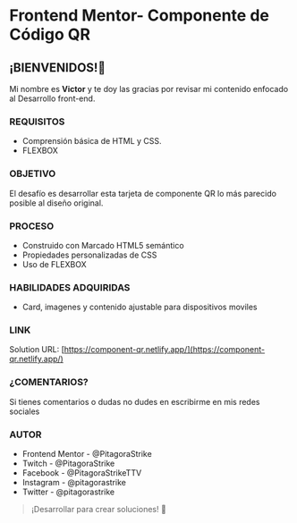 # Frontend Mentor- Componente de Código QR

## ¡BIENVENIDOS!👋
Mi nombre es **Victor** y te doy las gracias por revisar mi contenido enfocado al Desarrollo front-end.

### REQUISITOS
- Comprensión básica de HTML y CSS.
- FLEXBOX

### OBJETIVO
El desafío es desarrollar esta tarjeta de componente QR lo más parecido posible al diseño original.


### PROCESO
- Construido con Marcado HTML5 semántico
- Propiedades personalizadas de CSS
- Uso de FLEXBOX

### HABILIDADES ADQUIRIDAS

- Card, imagenes y contenido ajustable para dispositivos moviles

### LINK
Solution URL: [https://component-qr.netlify.app/](https://component-qr.netlify.app/)

### ¿COMENTARIOS?
Si tienes comentarios o dudas no dudes en escribirme en mis redes sociales

### AUTOR
- Frontend Mentor - @PitagoraStrike
- Twitch - @PitagoraStrike
- Facebook - @PitagoraStrikeTTV
- Instagram - @pitagorastrike
- Twitter - @pitagorastrike

> ¡Desarrollar para crear soluciones! 🚀
